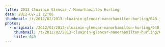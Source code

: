 ```yaml
---
title: 2013 Cluainin Glencar / Manorhamilton Hurling
date: 2012-02-11 12:00
thumbnail: /t/2012/02/2013-cluainin-glencar-manorhamilton-hurling/040.jpg
photos:
  - original: /2012/02/2013-cluainin-glencar-manorhamilton-hurling/040.jpg
    thumbnail: /t/2012/02/2013-cluainin-glencar-manorhamilton-hurling/040.jpg
    title: 040
---
```

